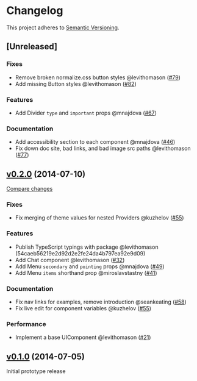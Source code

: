 <!--[ INSTRUCTIONS ]-----------------------------------------------------------

  Add your PR as line under [Unreleased].  The following headings are allowed:

  ### BREAKING CHANGES
  ### Fixes
  ### Features
  ### Performance
  ### Documentation

  Add a line under the appropriate header using this format:
  - <A helpful short description> @<github username> (<PR number>)

------------------------------------------------------------------------------->
# Changelog
This project adheres to [Semantic Versioning](https://semver.org/spec/v2.0.0.html).

## [Unreleased]

### Fixes
- Remove broken normalize.css button styles @levithomason ([#79](https://github.com/stardust-ui/react/pulls/79))
- Add missing Button styles @levithomason ([#82](https://github.com/stardust-ui/react/pulls/82))

### Features
- Add Divider `type` and `important` props @mnajdova ([#67](https://github.com/stardust-ui/react/pulls/67))

### Documentation
- Add accessibility section to each component @mnajdova ([#46](https://github.com/stardust-ui/react/pulls/46))
- Fix down doc site, bad links, and bad image src paths @levithomason ([#77](https://github.com/stardust-ui/react/pulls/77))

<!--------------------------------[ v0.2.0 ]------------------------------- -->
## [v0.2.0](https://github.com/stardust-ui/react/tree/v0.2.0) (2014-07-10)
[Compare changes](https://github.com/stardust-ui/react/compare/v0.1.0...v0.2.0)

### Fixes
- Fix merging of theme values for nested Providers @kuzhelov ([#55](https://github.com/stardust-ui/react/pulls/55))

### Features
- Publish TypeScript typings with package @levithomason (54caeb56219e2d92d2e2fe24da4b797ea92e9d09)
- Add Chat component @levithomason ([#32](https://github.com/stardust-ui/react/pulls/32))
- Add Menu `secondary` and `pointing` props @mnajdova ([#49](https://github.com/stardust-ui/react/pulls/49))
- Add Menu `items` shorthand prop @miroslavstastny ([#41](https://github.com/stardust-ui/react/pulls/41))

### Documentation
- Fix nav links for examples, remove introduction @seankeating ([#58](https://github.com/stardust-ui/react/pulls/58))
- Fix live edit for component variables @kuzhelov ([#55](https://github.com/stardust-ui/react/pulls/55))

### Performance
- Implement a base UIComponent @levithomason ([#21](https://github.com/stardust-ui/react/pulls/21))

<!--------------------------------[ v0.1.0 ]------------------------------- -->
## [v0.1.0](https://github.com/stardust-ui/react/tree/v0.2.0) (2014-07-05)

Initial prototype release
